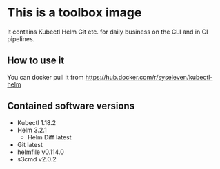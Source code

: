 # This is a toolbox image

It contains Kubectl Helm Git etc. for daily business on the CLI and in CI
pipelines.

## How to use it

You can docker pull it from <https://hub.docker.com/r/syseleven/kubectl-helm>

## Contained software versions

* Kubectl 1.18.2
* Helm 3.2.1
  * Helm Diff latest
* Git latest
* helmfile v0.114.0
* s3cmd v2.0.2
